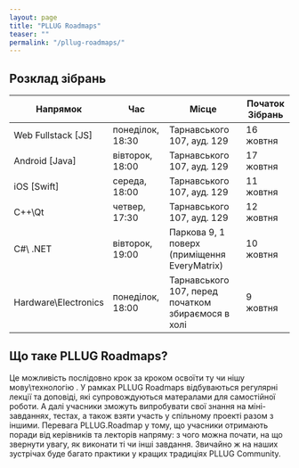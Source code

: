 ```yaml
---
layout: page
title: "PLLUG Roadmaps"
teaser: ""
permalink: "/pllug-roadmaps/"
---
```


## Розклад зібрань

| Напрямок | Час | Місце | Початок Зібрань | 
| -- | -- | -- | -- |
| Web Fullstack [JS] | понеділок, 18:30 | Тарнавського 107, ауд. 129 | 16 жовтня |
| Android [Java] | вівторок, 18:00 | Тарнавського 107, ауд. 129 | 17 жовтня |
| iOS [Swift] | середа, 18:00 | Тарнавського 107, ауд. 129 | 11 жовтня |
| C++\Qt | четвер, 17:30 | Тарнавського 107, ауд. 129 | 12 жовтня |
| С#\ .NET | вівторок, 19:00 | Паркова 9, 1 поверх (приміщення EveryMatrix) | 10 жовтня |
| Hardware\Electronics | понеділок, 18:00 | Тарнавського 107, перед початком збираємося в холі | 9 жовтня |

## Що таке PLLUG Roadmaps?

Це можливість послідовно крок за кроком освоїти ту чи нішу мову\технологію . У рамках PLLUG Roadmaps відбуваються регулярні лекції та доповіді, які супровождуються матералами для самостійної роботи. А далі учасники зможуть випробувати свої знання на міні-завданнях, тестах, а також взяти участь у спільному проекті разом з іншими. Перевага PLLUG.Roadmap у тому, що учасники отримають поради від керівників та лекторів напряму: з чого можна почати, на що звернути увагу, як виконати ті чи інші завдання. Звичайно ж на наших зустрічах буде багато практики у кращих традиціях PLLUG Community.

